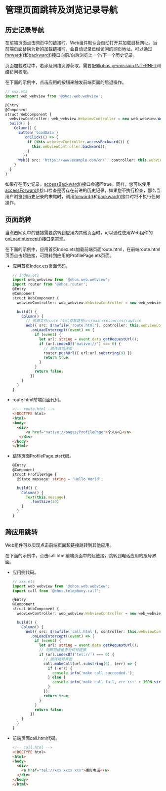 # 管理页面跳转及浏览记录导航


## 历史记录导航

在前端页面点击网页中的链接时，Web组件默认会自动打开并加载目标网址。当前端页面替换为新的加载链接时，会自动记录已经访问的网页地址。可以通过[forward()](../reference/apis-arkweb/js-apis-webview.md#forward)和[backward()](../reference/apis-arkweb/js-apis-webview.md#backward)接口向前/向后浏览上一个/下一个历史记录。

页面加载过程中，若涉及网络资源获取，需要配置[ohos.permission.INTERNET](../security/AccessToken/declare-permissions.md)网络访问权限。

在下面的示例中，点击应用的按钮来触发前端页面的后退操作。

```ts
// xxx.ets
import web_webview from '@ohos.web.webview';

@Entry
@Component
struct WebComponent {
  webviewController: web_webview.WebviewController = new web_webview.WebviewController();
  build() {
    Column() {
      Button('loadData')
        .onClick(() => {
          if (this.webviewController.accessBackward()) {
            this.webviewController.backward();
          }
        })
      Web({ src: 'https://www.example.com/cn/', controller: this.webviewController})
    }
  }
}
```


如果存在历史记录，[accessBackward()](../reference/apis-arkweb/js-apis-webview.md#accessbackward)接口会返回true。同样，您可以使用[accessForward()](../reference/apis-arkweb/js-apis-webview.md#accessforward)接口检查是否存在前进的历史记录。如果您不执行检查，那么当用户浏览到历史记录的末尾时，调用[forward()](../reference/apis-arkweb/js-apis-webview.md#forward)和[backward()](../reference/apis-arkweb/js-apis-webview.md#backward)接口时将不执行任何操作。


## 页面跳转

当点击网页中的链接需要跳转到应用内其他页面时，可以通过使用Web组件的[onLoadIntercept()](../reference/apis-arkweb/ts-basic-components-web.md#onloadintercept10)接口来实现。

在下面的示例中，应用首页Index.ets加载前端页面route.html，在前端route.html页面点击超链接，可跳转到应用的ProfilePage.ets页面。

- 应用首页Index.ets页面代码。
  
  ```ts
  // index.ets
  import web_webview from '@ohos.web.webview';
  import router from '@ohos.router';
  @Entry
  @Component
  struct WebComponent {
    webviewController: web_webview.WebviewController = new web_webview.WebviewController();
  
    build() {
      Column() {
        // 资源文件route.html存放路径src/main/resources/rawfile
        Web({ src: $rawfile('route.html'), controller: this.webviewController })
          .onLoadIntercept((event) => {
            if (event) {
              let url: string = event.data.getRequestUrl();
              if (url.indexOf('native://') === 0) {
                // 跳转其他界面
                router.pushUrl({ url:url.substring(9) })
                return true;
              }
            }
            return false;
          })
      }
    }
  }
  ```

- route.html前端页面代码。
  
  ```html
  <!-- route.html -->
  <!DOCTYPE html>
  <html>
  <body>
    <div>
        <a href="native://pages/ProfilePage">个人中心</a>
     </div>
  </body>
  </html>
  ```

- 跳转页面ProfilePage.ets代码。
  
  ```ts
  @Entry
  @Component
  struct ProfilePage {
    @State message: string = 'Hello World';
  
    build() {
      Column() {
        Text(this.message)
          .fontSize(20)
      }
    }
  }
  ```


## 跨应用跳转

Web组件可以实现点击前端页面超链接跳转到其他应用。

在下面的示例中，点击call.html前端页面中的超链接，跳转到电话应用的拨号界面。

- 应用侧代码。
  
  ```ts
  // xxx.ets
  import web_webview from '@ohos.web.webview';
  import call from '@ohos.telephony.call';
  
  @Entry
  @Component
  struct WebComponent {
    webviewController: web_webview.WebviewController = new web_webview.WebviewController();
  
    build() {
      Column() {
        Web({ src: $rawfile('call.html'), controller: this.webviewController})
          .onLoadIntercept((event) => {
            if (event) {
              let url: string = event.data.getRequestUrl();
              // 判断链接是否为拨号链接
              if (url.indexOf('tel://') === 0) {
                // 跳转拨号界面
                call.makeCall(url.substring(6), (err) => {
                  if (!err) {
                    console.info('make call succeeded.');
                  } else {
                    console.info('make call fail, err is:' + JSON.stringify(err));
                  }
                });
                return true;
              }
            }
            return false;
          })
      }
    }
  }
  ```

- 前端页面call.html代码。
  
  ```html
  <!-- call.html -->
  <!DOCTYPE html>
  <html>
  <body>
    <div>
      <a href="tel://xxx xxxx xxx">拨打电话</a>
    </div>
  </body>
  </html>
  ```
